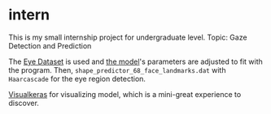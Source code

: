 # intern
This is my small internship project for undergraduate level.
Topic: Gaze Detection and Prediction

The [Eye Dataset](https://www.kaggle.com/datasets/kayvanshah/eye-dataset) is used and [the model](https://www.kaggle.com/code/hossamfakher/eyes-acc-100-loss-0-01)'s parameters are adjusted to fit with the program. Then, `shape_predictor_68_face_landmarks.dat` with `Haarcascade` for the eye region detection.

[Visualkeras](https://github.com/paulgavrikov/visualkeras/) for visualizing model, which is a mini-great experience to discover.
